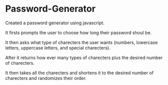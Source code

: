 # Password-Generator

Created a password generator using javascript.

It firsts prompts the user to choose how long their password shoul be.

It then asks what type of charecters the user wants (numbers, lowercase letters, uppercase letters, and special charecters).

After it returns how ever many types of charecters plus the desired number of charecters.

It then takes all the charecters and shortens it to the desired number of charecters and randomizes their order.
